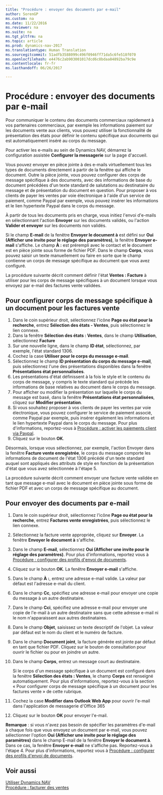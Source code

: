 ```yaml
---
title: "Procédure : envoyer des documents par e-mail"
author: SorenGP
ms.custom: na
ms.date: 11/22/2016
ms.reviewer: na
ms.suite: na
ms.tgt_pltfrm: na
ms.topic: article
ms.prod: dynamics-nav-2017
ms.translationtype: Human Translation
ms.sourcegitcommit: 51adfb3588099c496f0946ff71da5c6fe518f070
ms.openlocfilehash: e4476c2ab903001017dcd6c8bdaa84892ba79c9e
ms.contentlocale: fr-fr
ms.lasthandoff: 06/26/2017

---
```


# <a name="how-to-send-documents-by-email"></a>Procédure : envoyer des documents par e-mail
Pour communiquer le contenu des documents commerciaux rapidement à vos partenaires commerciaux, par exemple les informations paiement sur les documents vente aux clients, vous pouvez utiliser la fonctionnalité de présentation des états pour définir le contenu spécifique aux documents qui est automatiquement inséré au corps du message.

Pour activer les e-mails au sein de Dynamics NAV, démarrez la configuration assistée **Configurer la messagerie** sur la page d'accueil.

Vous pouvez envoyer en pièce jointe à des e-mails virtuellement tous les types de documents directement à partir de la fenêtre qui affiche le document. Outre la pièce jointe, vous pouvez configurer des corps de message spécifique à des documents, avec des informations de base du document précédées d'un texte standard de salutations au destinataire du message et de présentation du document en question. Pour proposer à vos clients de payer les ventes par voie électronique à l'aide d'un service de paiement, comme Paypal par exemple, vous pouvez insérer les informations et le lien hypertexte Paypal dans le corps du message.

À partir de tous les documents pris en charge, vous initiez l'envoi d'e-mails en sélectionnant l'action **Envoyer** sur les documents validés, ou l'action **Valider et envoyer** sur les documents non validés.

Si le champ **E-mail** de la fenêtre **Envoyer le document à** est défini sur **Oui (Afficher une invite pour le réglage des paramètres)**, la fenêtre **Envoyer e-mail** s'affiche. Le champ **À :** est prérempli avec le contact et le document est en pièce jointe sous forme de fichier PDF. Dans le champ **Corps**, vous pouvez saisir un texte manuellement ou faire en sorte que le champ contienne un corps de message spécifique au document que vous avez configuré.

La procédure suivante décrit comment définir l'état **Ventes : Facture** à utiliser pour les corps de message spécifiques à un document lorsque vous envoyez par e-mail des factures vente validées.

## <a name="to-set-up-a-document-specific-email-body-for-sales-invoices"></a>Pour configurer corps de message spécifique à un document pour les factures vente
1. Dans le coin supérieur droit, sélectionnez l'icône **Page ou état pour la recherche**, entrez **Sélection des états - Ventes**, puis sélectionnez le lien connexe.
2. Dans la fenêtre **Sélection des états : Ventes**, dans le champ **Utilisation**, sélectionnez **Facture**
3. Sur une nouvelle ligne, dans le champ **ID état**, sélectionnez, par exemple, l'état standard 1306.
4. Cochez la case **Utiliser pour le corps du message e-mail**.
5. Sélectionnez le champ **ID présentation du corps du message e-mail**, puis sélectionnez l'une des présentations disponibles dans la fenêtre **Présentations état personnalisées**.
6. Les présentations d'état définissent à la fois le style et le contenu du corps de message, y compris le texte standard qui précède les informations de base relatives au document dans le corps du message.
7. Pour afficher ou modifier la présentation sur laquelle le corps du message est basé, dans la fenêtre **Présentations état personnalisées**, cliquez sur **Modifier présentation**.
8. Si vous souhaitez proposer à vos clients de payer les ventes par voie électronique, vous pouvez configurer le service de paiement associé, comme Paypal par exemple, puis insérer également les informations et le lien hypertexte Paypal dans le corps du message. Pour plus d'informations, reportez-vous à [Procédure : activer les paiements client via Paypal](sales-how-enable-customer-payments-paypal.md).
9. Cliquez sur le bouton **OK**.

Désormais, lorsque vous sélectionnez, par exemple, l'action Envoyer dans la fenêtre **Facture vente enregistrée**, le corps du message comporte les informations de document de l'état 1306 précédé d'un texte standard auquel sont appliqués des attributs de style en fonction de la présentation d'état que vous avez sélectionnée à l'étape 5.

La procédure suivante décrit comment envoyer une facture vente validée en tant que message e-mail avec le document en pièce jointe sous forme de fichier PDF et avec un corps de message spécifique au document.
## <a name="to-send-documents-by-email"></a>Pour envoyer des documents par e-mail
1. Dans le coin supérieur droit, sélectionnez l'icône **Page ou état pour la recherche**, entrez **Factures vente enregistrées**, puis sélectionnez le lien connexe.
2. Sélectionnez la facture vente appropriée, cliquez sur **Envoyer**. La fenêtre **Envoyer le document à** s'affiche.
3. Dans le champ **E-mail**, sélectionnez **Oui (Afficher une invite pour le réglage des paramètres)**. Pour plus d'informations, reportez vous à [Procédure : configurer des profils d'envoi de documents](sales-how-setup-document-send-profiles.md).
4. Cliquez sur le bouton **OK**. La fenêtre **Envoyer e-mail** s'affiche.
5. Dans le champ **À :**, entrez une adresse e-mail valide. La valeur par défaut est l'adresse e-mail du client.
6. Dans le champ **Cc**, spécifiez une adresse e-mail pour envoyer une copie du message à un autre destinataire.
7. Dans le champ **Cci**, spécifiez une adresse e-mail pour envoyer une copie de l'e-mail à un autre destinataire sans que cette adresse e-mail ni le nom n'apparaissent aux autres destinataires.
8. Dans le champ **Objet**, saisissez un texte descriptif de l'objet. La valeur par défaut est le nom du client et le numéro de facture.
9. Dans le champ **Document joint**, la facture générée est jointe par défaut en tant que fichier PDF. Cliquez sur le bouton de consultation pour ouvrir le fichier ou pour en joindre un autre.
10. Dans le champ **Corps**, entrez un message court au destinataire.

    Si le corps d'un message spécifique à un document est configuré dans la fenêtre **Sélection des états : Ventes**, le champ **Corps** est renseigné automatiquement. Pour plus d'informations, reportez-vous à la section « Pour configurer corps de message spécifique à un document pour les factures vente » de cette rubrique.
11. Cochez la case **Modifier dans Outlook Web App** pour ouvrir l'e-mail dans l'application de messagerie d'Office 365
12. Cliquez sur le bouton **OK** pour envoyer l'e-mail.

**Remarque** : si vous n'avez pas besoin de spécifier les paramètres d'e-mail à chaque fois que vous envoyez un document par e-mail, vous pouvez sélectionner l'option **Oui (Afficher une invite pour le réglage des paramètres)** dans le champ E-mail de la fenêtre **Envoyer le document à**. Dans ce cas, la fenêtre **Envoyer e-mail** ne s'affiche pas. Reportez-vous à l'étape 4. Pour plus d'informations, reportez vous à [Procédure : configurer des profils d'envoi de documents](sales-how-setup-document-send-profiles.md).

## <a name="see-also"></a>Voir aussi  
[Utiliser Dynamics NAV](ui-work-product.md)  
[Procédure : facturer des ventes](sales-how-invoice-sales.md)

